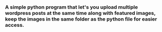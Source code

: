 ### A simple python program that let's you upload multiple wordpress posts at the same time along with featured images, keep the images in the same folder as the python file for easier access.
